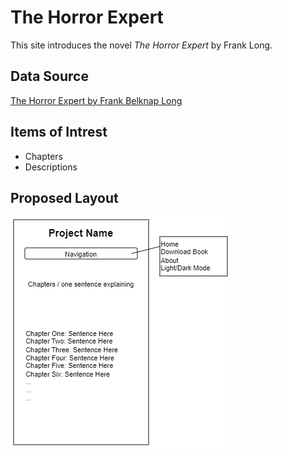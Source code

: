 The Horror Expert
=============================
This site introduces the novel *The Horror Expert* by Frank Long.

Data Source 
------------
[The Horror Expert by Frank Belknap Long](https://www.gutenberg.org/ebooks/71521)

Items of Intrest
----------------
+ Chapters
+ Descriptions

Proposed Layout
---------------
![Proposed Layout](/docs/layout.drawio.png "Layout")
